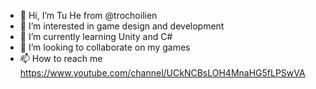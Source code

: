 - 👋 Hi, I’m Tu He from @trochoilien
- 👀 I’m interested in game design and development
- 🌱 I’m currently learning Unity and C#
- 💞️ I’m looking to collaborate on my games
- 📫 How to reach me https://www.youtube.com/channel/UCkNCBsLOH4MnaHG5fLPSwVA

<!---
trochoilien/trochoilien is a ✨ special ✨ repository because its `README.md` (this file) appears on your GitHub profile.
You can click the Preview link to take a look at your changes.
--->
